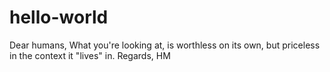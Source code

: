# hello-world

Dear humans,
What you're looking at, is worthless on its own, but priceless in the context it "lives" in.
Regards,
HM
